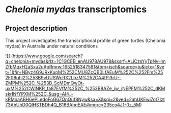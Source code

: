 # *Chelonia mydas* transcriptomics 
## Project description
This project investigates the transcriptional profile of green turtles (Chelonia mydas) in Australia under natural conditions

![] (https://www.google.com/search?q=chelonia+mydas&rlz=1C1GCEB_enAU978AU978&sxsrf=ALiCzsYyTpNvHmZfbMqxH2aSxu2uApRmrw:1652518347581&tbm=isch&source=iu&ictx=1&vet=1&fir=NByz4G9JRxKupM%252CMU8ZcQB0LfAEuM%252C%252Fm%252F06qhl2%253B9vUUSWcRX2LbzM%252CA4fPi3rU--ZMPM%252C_%253B_ScMDmQwOt-uxM%252CWlNKR_fa87EVfM%252C_%253B8AZe_iw_jNEPFM%252C_dKMskrINfYPXM%252C_&usg=AI4_-kRMnaABH6ePLedoFoG6ZQnQuf8Nyw&sa=X&sqi=2&ved=2ahUKEwi7ot7Izt73AhUhD0QIHSTBDh4Q_B16BAhqEAE#imgrc=235co4J1-0z_5M)
